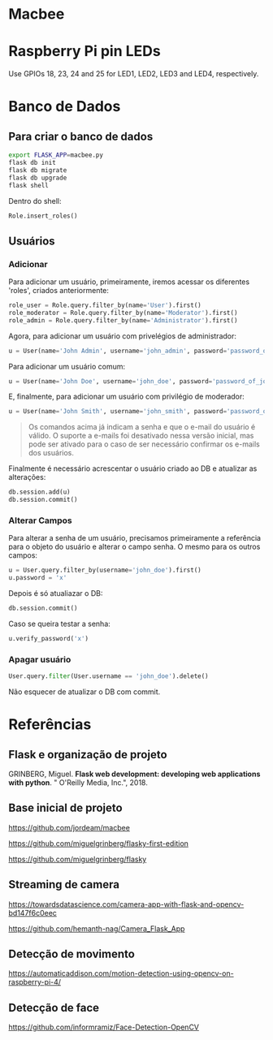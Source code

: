 Macbee
======

# Raspberry Pi pin LEDs

Use GPIOs 18, 23, 24 and 25 for LED1, LED2, LED3 and LED4, respectively.
# Banco de Dados

## Para criar o banco de dados

```bash
export FLASK_APP=macbee.py
flask db init
flask db migrate
flask db upgrade
flask shell
```

Dentro do shell:

```python
Role.insert_roles()
```

## Usuários

### Adicionar

Para adicionar um usuário, primeiramente, iremos acessar os diferentes 'roles', criados anteriormente:

```python
role_user = Role.query.filter_by(name='User').first()
role_moderator = Role.query.filter_by(name='Moderator').first()
role_admin = Role.query.filter_by(name='Administrator').first()
```

Agora, para adicionar um usuário com privelégios de administrador:

```python
u = User(name='John Admin', username='john_admin', password='password_of_admin', email='john_admin@site.com', confirmed=True, role=role_admin)
```

Para adicionar um usuário comum:

```python
u = User(name='John Doe', username='john_doe', password='password_of_john_doe', email='john_doe@site.com', confirmed=True, role=role_user)
```

E, finalmente, para adicionar um usuário com privilégio de moderador:

```python
u = User(name='John Smith', username='john_smith', password='password_of_john_smith', email='john_smith@site.com', confirmed=True, role=role_moderator)
```


> Os comandos acima já indicam a senha e que o e-mail do usuário é válido. O suporte a e-mails foi desativado nessa versão inicial, mas pode ser ativado para o caso de ser necessário confirmar os e-mails dos usuários.

Finalmente é necessário acrescentar o usuário criado ao DB e atualizar as alterações:

```python
db.session.add(u)
db.session.commit()
```

### Alterar Campos

Para alterar a senha de um usuário, precisamos primeiramente a referência para o objeto do usuário e alterar o campo senha. O mesmo para os outros campos:

```python
u = User.query.filter_by(username='john_doe').first()
u.password = 'x'
```

Depois é só atualiazar o DB:

```python
db.session.commit()
```

Caso se queira testar a senha:

```python
u.verify_password('x')
```

### Apagar usuário

```python
User.query.filter(User.username == 'john_doe').delete()
```
Não esquecer de atualizar o DB com commit.


# Referências

## Flask e organização de projeto
GRINBERG, Miguel. **Flask web development: developing web applications with python**. " O'Reilly Media, Inc.", 2018.

## Base inicial de projeto
https://github.com/jordeam/macbee

https://github.com/miguelgrinberg/flasky-first-edition

https://github.com/miguelgrinberg/flasky

## Streaming de camera
https://towardsdatascience.com/camera-app-with-flask-and-opencv-bd147f6c0eec

https://github.com/hemanth-nag/Camera_Flask_App

## Detecção de movimento
https://automaticaddison.com/motion-detection-using-opencv-on-raspberry-pi-4/

## Detecção de face
https://github.com/informramiz/Face-Detection-OpenCV
